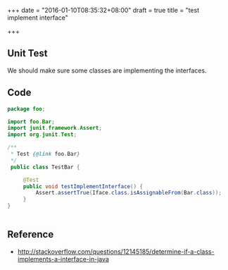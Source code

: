 +++
date = "2016-01-10T08:35:32+08:00"
draft = true
title = "test implement interface"

+++



## Unit Test

We should make sure some classes are implementing the interfaces.

## Code

```java
package foo;

import foo.Bar;
import junit.framework.Assert;
import org.junit.Test;

/**
 * Test {@link foo.Bar}
 */
 public class TestBar {

     @Test
     public void testImplementInterface() {
         Assert.assertTrue(Iface.class.isAssignableFrom(Bar.class));
     }
}
                      
```

## Reference

* <http://stackoverflow.com/questions/12145185/determine-if-a-class-implements-a-interface-in-java>